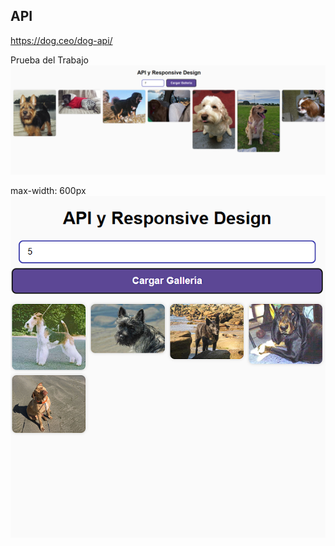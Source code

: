 ## API
https://dog.ceo/dog-api/

Prueba del Trabajo
![alt text](image.png)

max-width: 600px
![alt text](image-1.png)